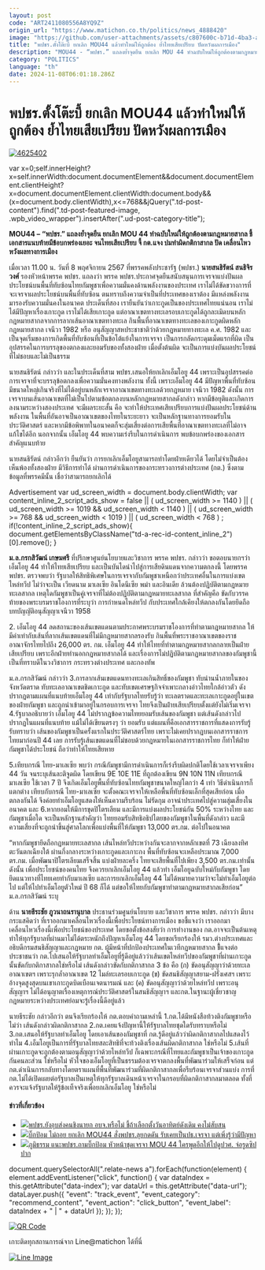```yaml
---
layout: post
code: "ART2411080556A8YQ9Z"
origin_url: "https://www.matichon.co.th/politics/news_4888420"
image: "https://github.com/user-attachments/assets/c807600c-b71d-4ba3-a20b-57915372728a"
title: "พปชร.ตั้งโต๊ะบี้ ยกเลิก MOU44 แล้วทำใหม่ให้ถูกต้อง ย้ำไทยเสียเปรียบ ปัดหวังผลการเมือง"
description: "MOU44 - “พปชร.” แถลงย้ำจุดยืน ยกเลิก MOU 44 ทำฉบับใหม่ให้ถูกต้องตามกฎหมายสากล ชี้ เอกสารแนบท้ายมีข้อบกพร่องเยอะ จนไทยเสียเปรียบ จี้ กต.แจง ปมทำผิดกติกาสากล"
category: "POLITICS"
language: "th"
date: 2024-11-08T06:01:18.286Z
---
```


# พปชร.ตั้งโต๊ะบี้ ยกเลิก MOU44 แล้วทำใหม่ให้ถูกต้อง ย้ำไทยเสียเปรียบ ปัดหวังผลการเมือง

[![](https://www.matichon.co.th/wp-content/uploads/2024/11/4625402.jpg "4625402")](https://www.matichon.co.th/wp-content/uploads/2024/11/4625402.jpg)

var x=0;self.innerHeight?x=self.innerWidth:document.documentElement&&document.documentElement.clientHeight?x=document.documentElement.clientWidth:document.body&&(x=document.body.clientWidth),x<=768&&jQuery(".td-post-content").find(".td-post-featured-image, .wpb\_video\_wrapper").insertAfter(".ud-post-category-title");

**MOU44 – “พปชร.” แถลงย้ำจุดยืน ยกเลิก MOU 44 ทำฉบับใหม่ให้ถูกต้องตามกฎหมายสากล ชี้ เอกสารแนบท้ายมีข้อบกพร่องเยอะ จนไทยเสียเปรียบ จี้ กต.แจง ปมทำผิดกติกาสากล ปัด เคลื่อนไหวหวังผลทางการเมือง**

เมื่อเวลา 11.00 น. วันที่ 8 พฤศจิกายน 2567 ที่พรรคพลังประชารัฐ (พปชร.) **นายสนธิรัตน์ สนธิจิรวงศ์** รองหัวหน้าพรรค พปชร. แถลงว่า พรรค พปชร.ประกาศจุดยืนสนับสนุนการเจรจาแบ่งปันผลประโยชน์บนพื้นที่ทับซ้อนไทยกัมพูชาเพื่อความมั่นคงด้านพลังงานของประเทศ เราไม่ได้ขัดขวางการที่จะเจรจาผลประโยชน์บนพื้นที่ทับซ้อน ตนทราบถึงความจำเป็นที่ประเทศของเราต้อง มีแหล่งพลังงานมารองรับความมั่นคงในอนาคต ประเด็นที่สอง เรายืนยันว่าเกาะกูดเป็นของประเทศไทยแน่นอน เราไม่ได้มีปัญหาเรื่องเกาะกูด เราไม่ได้เสียเกาะกูด แต่อาณาเขตทางทะเลรอบเกาะกูดได้ถูกละเมิดบนหลักกฎหมายสากลจากการลากเส้นอาณาเขตทางทะเล กินพื้นที่อาณาเขตทางทะเลของเกาะกูดผิดหลักกฎหมายสากล เจนีวา 1982 หรือ อนุสัญญาสหประชาชาติว่าด้วยกฎหมายทางทะเล ค.ศ. 1982 และเป็นจุดเริ่มของการเกิดพื้นที่ทับซ้อนที่เป็นข้อโต้แย้งในการเจรจา เป็นการกลัดกระดุมเม็ดแรกที่ผิด เป็นอุปสรรคในการบรรลุของตกลงและยอมรับของทั้งสองฝ่าย เมื่อตั้งต้นผิด จะเป็นการแบ่งบันผลประโยชน์ที่ไม่ชอบและไม่เป็นธรรม

นายสนธิรัตน์ กล่าวว่า และในประเด็นที่สาม พปชร.เสนอให้ยกเลิกเอ็มโอยู 44 เพราะเป็นอุปสรรคต่อการเจรจาที่จะบรรลุข้อตกลงเพื่อความมั่นคงทางพลังงาน ทั้งนี้ เพราะเอ็มโอยู 44 มีปัญหาพื้นที่ทับซ้อนมีขนาดใหญ่เกินจริงที่ไม่ได้อยู่บนหลักเจรจาอาณาเขตทางทะเลด้วยกฎหมาย เจนีวา 1982 ดังนั้น การเจรจาบนเส้นอาณาเขตที่ไม่เป็นไปตามข้อตกลงบนหลักกฎหมายสากลดังกล่าว หากมีข้อยุติและเกิดการลงนามระหว่างสองประเทศ จะมีผลระยะสั้น คือ จะทำให้ประเทศเสียเปรียบการแบ่งปันผลประโยชน์ด้านพลังงาน ในพื้นที่อันอาจเป็นอาณาเขตของไทยในระยะยาว จะเป็นหลักฐานทางการยอมรับในประวัติศาสตร์ และหากมีข้อพิพาทในอนาคตก็จะสุ่มเสี่ยงต่อการเสียพื้นที่อาณาเขตทางทะเลที่ไม่อาจแก้ไขได้อีก นอกจากนั้น เอ็มโอยู 44 พบความเร่งรีบในการดำเนินการ พบข้อบกพร่องของเอกสารสำคัญแนบท้าย

นายสนธิรัตน์ กล่าวอีกว่า ยืนยันว่า การยกเลิกเอ็มโอยูสามารถทำโดยฝ่ายเดียวได้ โดยไม่จำเป็นต้องเห็นพ้องทั้งสองฝ่าย มีวิธีการทำได้ ผ่านการดำเนินการของกระทรวงการต่างประเทศ (กต.) ซึ่งตามข้อมูลที่พรรคมีนั้น เชื่อว่าสามารถยกเลิกได้

Advertisement var ud\_screen\_width = document.body.clientWidth; var content\_inline\_2\_script\_ads\_show = false || ( ud\_screen\_width >= 1140 ) || ( ud\_screen\_width >= 1019 && ud\_screen\_width < 1140 ) || ( ud\_screen\_width >= 768 && ud\_screen\_width < 1019 ) || ( ud\_screen\_width < 768 ) ; if(!content\_inline\_2\_script\_ads\_show){ document.getElementsByClassName("td-a-rec-id-content\_inline\_2")\[0\].remove(); }

**ม.ล.กรกสิวัฒน์ เกษมศรี** ที่ปรึกษาศูนย์นโยบายและวิชาการ พรรค พปชร. กล่าวว่า ขอตอบนายกฯว่า เอ็มโอยู 44 ทำให้ไทยเสียเปรียบ และเป็นบันไดนำไปสู่การเสียดินแดนจากความตกลงนี้ โดยพรรค พปชร. ตรวจพบว่า รัฐบาลให้สิทธิพิเศษในการเจรจากับกัมพูชาเหนือกว่าประเทศอื่นในการแบ่งเขตไหล่ทวีป ไม่ว่าจะเป็น เวียดนาม มาเลเซีย อินโดนีเซีย พม่า และอินเดีย ล้วนต้องปฏิบัติตามกฎหมายทะเลสากล เหตุใดกัมพูชาเป็นคู่เจรจาที่ไม่ต้องปฏิบัติตามกฎหมายทะเลสากล ที่สำคัญคือ ขัดกับวรรคท้ายของพระบรมราชโองการที่ระบุว่า การกำหนดไหล่ทวีป กับประเทศใกล้เคียงให้ตกลงกันโดยยึดถือบทบัญญัติอนุสัญญาเจนีวา 1958

2\. เอ็มโอยู 44 ลดสถานะของเส้นเขตแดนตามประกาศพระบรมราชโองการที่ทำตามกฎหมายสากล ให้มีค่าเท่ากับเส้นที่ลากเส้นเขตแดนที่ไม่มีกฎหมายสากลรองรับ กินพื้นที่พระราชอาณาเขตของราชอาณาจักรไทยไปถึง 26,000 ตร. กม. เอ็มโอยู 44 ทำให้ไทยที่ทำตามกฎหมายสากลกลายเป็นฝ่ายเสียเปรียบ เพราะอีกฝ่ายทำนอกกฎหมายสากลได้ และเรื่องการไม่ปฏิบัติตามกฏหมายสากลของกัมพูชานี้เป็นที่ทราบดีในวงวิชาการ กระทรวงต่างประเทศ และกองทัพ

ม.ล.กรกสิวัฒน์ กล่าวว่า 3.การลากเส้นเขตแดนทางทะเลเกินสิทธิ์ของกัมพูชา ทับน่านน้ำภายในของจังหวัดตราด ทับทะเลอาณาเขตชิดเกาะกูด และทับเขตเศรษฐกิจจำเพาะกลางอ่าวไทยใกล้อ่าวตัว ดังปรากฎตามแผนที่แนบท้ายเอ็มโอยู 44 เท่ากับรัฐบาลไทยรับรู้ว่า ทะเลตราดและทะเลเกาะกูดอยู่ในเขตของฝ่ายกัมพูชา และถูกนำเข้ามาอยู่ในกรอบการเจรจา ไทยจึงเป็นฝ่ายเสียเปรียบตั้งแต่ยังไม่เริ่มเจรจา 4.รัฐบาลอธิบายว่า เอ็มโอยู 44 ไม่ปรากฎข้อความไทยยอมรับเส้นของกัมพูชา แต่เส้นดังกล่าวไปปรากฏในแผนที่แนบท้าย แม้ไม่ได้เขียนตรงๆ ว่า ยอมรับ แต่แผนที่คือเอกสารราชการที่แสดงการรับรู้รับทราบว่า เส้นของกัมพูชาเป็นครั้งแรกในประวัติศาสตร์ไทย เพราะไม่เคยปรากฏบนเอกสารราชการไทยมาก่อนปี 44 เลย การรับรู้เส้นเขตแดนที่ไม่ชอบด้วยกฎหมายในเอกสารราชการไทย ก็ทำให้ฝ่ายกัมพูชาได้ประโยชน์ ถือว่าทำให้ไทยเสียหาย

5.เทียบกรณี ไทย-มาเลเซีย พบว่า กรณีกัมพูชามีการดำเนินการก็เร่งรีบผิดปกติโดยใช้เวลาเจรจาเพียง 44 วัน จนระบุเส้นละติจูดผิด โดยเขียน 9E 10E 11E ที่ถูกต้องเขียน 9N 10N 11N เทียบกรณี มาเลเซีย ใช้เวลา 7 ปี จึงเกิดเอ็มโอยูพื้นที่ทับซ้อนไทยกัมพูชาขนาดใหญ่โตกว่า 4 เท่า วิธีดำเนินการก็แตกต่าง เทียบกับกรณี ไทย-มาเลเซีย จะตั้งคณะเจรจาให้เหลือพื้นที่ทับซ้อนเล็กที่สุดเสียก่อน เมื่อตกลงกันได้ จึงค่อยทำเอ็มโอยูแสดงให้เห็นความรีบร้อน ไม่รัดกุม อาจนำประเทศไปสู่ความสุ่มเสี่ยงในอนาคต และ 6.หากยอมให้มีการขุดปิโตรเลียม และมีการแบ่งผลประโยชน์กัน 50% ระหว่างไทย และกัมพูชาเมื่อใด จะเป็นหลักฐานสำคัญว่า ไทยยอมรับสิทธิอธิปไตยของกัมพูชาในพื้นที่ดังกล่าว และมีความเสี่ยงที่จะถูกนำขึ้นสู่ศาลโลกเพื่อแบ่งพื้นที่ให้กัมพูชา 13,000 ตร.กม. ต่อไปในอนาคต

“หากกัมพูชายึดถือกฏหมายทะเลสากล เส้นไหล่ทวีประหว่างกันจะลากจากหลักเขตที่ 73 เฉียงลงทิศตะวันตกเฉียงใต้ ผ่านกึ่งกลางระหว่างเกาะกูดและเกาะกง พื้นที่ทับซ้อนจะเหลือประมาณ 7,000 ตร.กม. เมื่อพัฒนาปิโตรเลียมเสร็จสิ้น แบ่งฝ่ายละครึ่ง ไทยจะเสียพื้นที่ไปเพียง 3,500 ตร.กม.เท่านั้น ดังนั้น เพื่อประโยชน์ของคนไทย จึงควรยกเลิกเอ็มโอยู 44 แล้วทำ เอ็มโอยูฉบับใหม่กับกัมพูชา โดยยึดแนวทางที่ไทยเคยทำกับมาเลเซีย และการยกเลิกเอ็มโอยู 44 ไม่ได้หมายความว่าจะไม่ทำเอ็มโอยูต่อไป แต่ให้ไปทำเอ็มโอยูตัวใหม่ ปี 68 ก็ได้ แต่ขอให้ไทยกับกัมพูชาทำตามกฎหมายสากลเสียก่อน” ม.ล.กรกสิวัฒน์ ระบุ

ด้าน **นายธีระชัย ภูวนาถนรานุบาล** ประธานร่วมศูนย์นโยบาย และวิชาการ พรรค พปชร. กล่าวว่า มีบางกระแสคิดว่า ที่เราออกมาเคลื่อนไหวเรื่องนี้เพื่อประโยชน์ทางการเมือง ขอชี้แจงว่า เราออกมาเคลื่อนไหวเรื่องนี้เพื่อประโยชน์ของประเทศ โดยขอตั้งข้อสงสัยว่า การทำงานของ กต.อาจจะเป็นต้นเหตุทำให้ทุกรัฐบาลที่ผ่านมาไม่ได้ตระหนักถึงปัญหาเอ็มโอยู 44 โดยขอเรียกร้องให้ รมว.ต่างประเทศและอธิบดีกรมสนธิสัญญาและกฎหมาย กต. ผู้มีหน้าที่ปกป้องประเทศในเวทีกฎหมายสากล ชี้้แจงต่อประชาชนว่า กต.ไปเสนอให้รัฐบาลทำเอ็มโอยูที่รู้ดีอยู่แล้วว่าเส้นเขตไหล่ทวีปของกัมพูชาที่ผ่านเกาะกูดนั้นขัดกับกติกาสากลใช่หรือไม่ เส้นดังกล่าวขัดกับกติกาสากล 3 ข้อ คือ (ก) ขัดอนุสัญญาว่าด้วยทะเลอาณาเขตฯ เพราะรุกล้ำอาณาเขต 12 ไมล์ทะเลรอบเกาะกูด (ข) ขัดสนธิสัญญาสยาม-ฝรั่งเศสฯ เพราะอ้างจุดสูงสุดบนเขาเกาะกูดบิดเบือนเจตนารมณ์ และ (ค) ขัดอนุสัญญาว่าด้วยไหล่ทวีป เพราะอนุสัญญาฯ ไม่ได้อนุญาตเรื่องเหตุการณ์ประวัติศาสตร์ในสนธิสัญญาฯ และกต.ในฐานะผู้เชี่ยวชาญกฎหมายระหว่างประเทศย่อมจะรู้เรื่องนี้ดีอยู่แล้ว

นายธีระชัย กล่าวอีกว่า ตนจึงเรียกร้องให้ กต.ตอบคำถามเหล่านี้ 1.กต.ได้มีหนังสือท้วงติงกัมพูชาหรือไม่ว่า เส้นดังกล่าวผิดกติกาสากล 2.กต.เคยแจ้งปัญหานี้ให้รัฐบาลไทยชุดใดรับทราบหรือไม่ 3.กต.เสนอให้รัฐบาลทำเอ็มโอยู โดยเอาเส้นของกัมพูชาที่ กต.รู้ดีอยู่แล้วว่าผิดกติกาสากลไปแสดงไว้ทำไม 4.เอ็มโอยูเป็นการที่รัฐบาลไทยสละสิทธิที่จะท้วงติงเรื่องเส้นผิดกติกาสากล ใช่หรือไม่ 5.เส้นที่ผ่านเกาะกูดจะถูกต้องตามอนุสัญญาว่าด้วยไหล่ทวีป ก็เฉพาะกรณีที่ไทยและกัมพูชาเป็นเจ้าของเกาะกูดกันคนละส่วน ใช่หรือไม่ หัวใจของเอ็มโอยูที่เป็นธรรมต้องเจรจาตกลงพื้นที่พัฒนาร่วมให้เสร็จก่อน แต่กต.ดำเนินการกลับทางโดยตราแผนที่พื้นที่พัฒนาร่วมที่ผิดกติกาสากลเพื่อรีบร้อนเจรจาส่วนแบ่ง การที่ กต.ไม่ได้เปิดเผยต่อรัฐบาลเป็นเหตุให้ทุกรัฐบาลเดินหน้าเจรจาในกรอบที่ผิดกติกาสากลมาตลอด ทั้งที่ควรจะแจ้งรัฐบาลให้รู้ข้อเท็จจริงเพื่อยกเลิกเอ็มโอยู ใช่หรือไม่

#### ข่าวที่เกี่ยวข้อง

*   [![](https://www.matichon.co.th/wp-content/uploads/2024/11/สนธิรัตน์-0811.jpg)พปชร.ยังอุบส่งคนชิงนายก อบจ.หรือไม่ ชี้ถ้าเลือกตั้งวันอาทิตย์ดังเดิม คงไม่สับสน](https://www.matichon.co.th/politics/news_4888464)
*   [![](https://www.matichon.co.th/wp-content/uploads/2024/11/11692455.jpg)บิ๊กป้อม ไม่ถอย ยกเลิก MOU44 สั่งพปชร.ลุยกดดัน รับเคยเป็นปธ.เจรจา แต่เพิ่งรู้ว่ามีปัญหา](https://www.matichon.co.th/politics/news_4886870)
*   [![](https://www.matichon.co.th/wp-content/uploads/2024/11/ภูมิธรรม-0511.jpg)ภูมิธรรม แนะพปชร.ถามบิ๊กป้อม หัวหน้าชุดเจรจา MOU 44 ใครพูดอีกให้ไปดูปวศ. จ่อรูดซิปปาก](https://www.matichon.co.th/politics/news_4882611)

document.querySelectorAll(".relate-news a").forEach(function(element) { element.addEventListener("click", function() { var dataIndex = this.getAttribute("data-index"); var dataUrl = this.getAttribute("data-url"); dataLayer.push({ "event": "track\_event", "event\_category": "recommend\_content", "event\_action": "click\_button", "event\_label": dataIndex + " | " + dataUrl }); }); });

[![QR Code](https://www.matichon.co.th/wp-content/uploads/2023/07/wob1371z.jpg)](https://lin.ee/ht0nDxX)

เกาะติดทุกสถานการณ์จาก Line@matichon ได้ที่นี่

[![Line Image](https://www.matichon.co.th/wp-content/uploads/2023/07/th.png)](https://lin.ee/ht0nDxX)